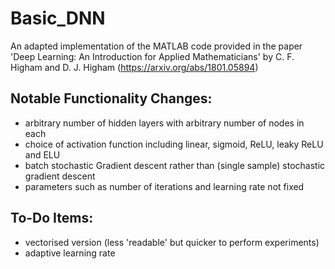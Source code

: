# Basic_DNN
An adapted implementation of the MATLAB code provided in the paper 'Deep Learning: An Introduction for Applied Mathematicians' by C. F. Higham and D. J. Higham (https://arxiv.org/abs/1801.05894)


## Notable Functionality Changes:
* arbitrary number of hidden layers with arbitrary number of nodes in each
* choice of activation function including linear, sigmoid, ReLU, leaky ReLU and ELU
* batch stochastic Gradient descent rather than (single sample) stochastic gradient descent
* parameters such as number of iterations and learning rate not fixed

## To-Do Items:
* vectorised version (less 'readable' but quicker to perform experiments)
* adaptive learning rate
